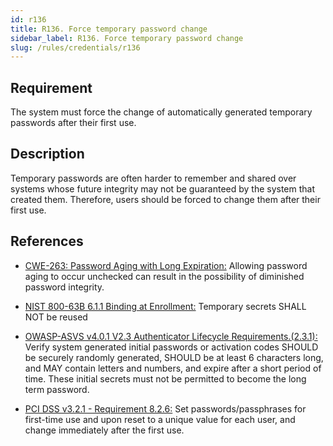 ```yaml
---
id: r136
title: R136. Force temporary password change
sidebar_label: R136. Force temporary password change
slug: /rules/credentials/r136
---
```


## Requirement

The system must force the change of automatically generated temporary passwords
after their first use.

## Description

Temporary passwords are often harder to remember and shared over systems whose
future integrity may not be guaranteed by the system that created them.
Therefore, users should be forced to change them after their first use.

## References

- [CWE-263: Password Aging with Long Expiration:](https://cwe.mitre.org/data/definitions/263.html)
Allowing password aging to occur unchecked can result in the possibility of
diminished password integrity.

- [NIST 800-63B 6.1.1 Binding at Enrollment:](https://pages.nist.gov/800-63-3/sp800-63b.html)
Temporary secrets SHALL NOT be reused

- [OWASP-ASVS v4.0.1 V2.3 Authenticator Lifecycle Requirements.(2.3.1):](https://owasp.org/www-project-application-security-verification-standard/)
Verify system generated initial passwords or activation codes SHOULD be
securely randomly generated, SHOULD be at least 6 characters long,
and MAY contain letters and numbers,
and expire after a short period of time.
These initial secrets must not be permitted to become the long term password.

- [PCI DSS v3.2.1 - Requirement 8.2.6:](https://www.pcisecuritystandards.org/documents/PCI_DSS_v3-2-1.pdf)
Set passwords/passphrases for first-time use and upon reset to a unique value
for each user,
and change immediately after the first use.

